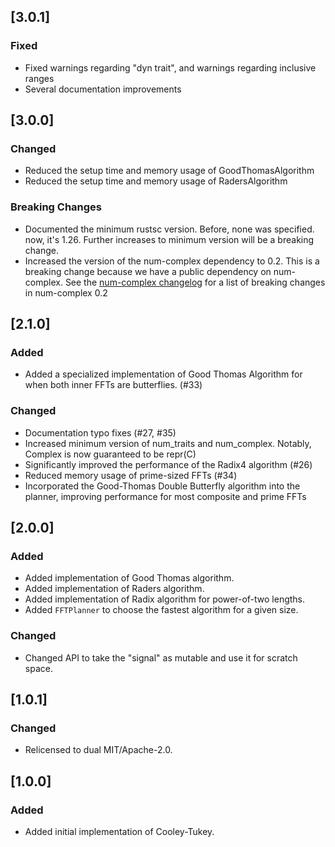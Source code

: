 ## [3.0.1]
### Fixed
- Fixed warnings regarding "dyn trait", and warnings regarding inclusive ranges
- Several documentation improvements

## [3.0.0]
### Changed
- Reduced the setup time and memory usage of GoodThomasAlgorithm
- Reduced the setup time and memory usage of RadersAlgorithm

### Breaking Changes
- Documented the minimum rustsc version. Before, none was specified. now, it's 1.26. Further increases to minimum version will be a breaking change.
- Increased the version of the num-complex dependency to 0.2. This is a breaking change because we have a public dependency on num-complex.
See the [num-complex changelog](https://github.com/rust-num/num-complex/blob/master/RELEASES.md) for a list of breaking changes in num-complex 0.2

## [2.1.0]
### Added
- Added a specialized implementation of Good Thomas Algorithm for when both inner FFTs are butterflies. (#33)

### Changed
- Documentation typo fixes (#27, #35)
- Increased minimum version of num_traits and num_complex. Notably, Complex<T> is now guaranteed to be repr(C)
- Significantly improved the performance of the Radix4 algorithm (#26)
- Reduced memory usage of prime-sized FFTs (#34)
- Incorporated the Good-Thomas Double Butterfly algorithm into the planner, improving performance for most composite and prime FFTs

## [2.0.0]
### Added
- Added implementation of Good Thomas algorithm.
- Added implementation of Raders algorithm.
- Added implementation of Radix algorithm for power-of-two lengths.
- Added `FFTPlanner` to choose the fastest algorithm for a given size.

### Changed
- Changed API to take the "signal" as mutable and use it for scratch space.

## [1.0.1]
### Changed
- Relicensed to dual MIT/Apache-2.0.

## [1.0.0]
### Added
- Added initial implementation of Cooley-Tukey.
